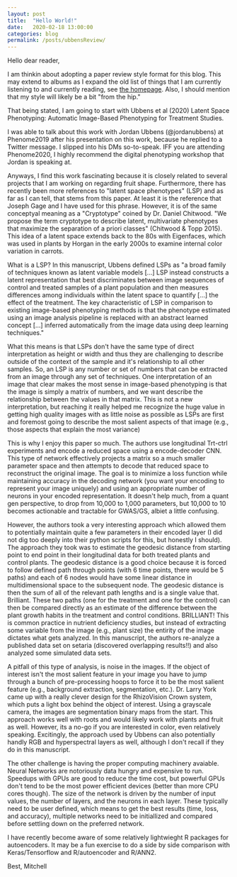 ```yaml
---
layout: post
title:  "Hello World!"
date:   2020-02-18 13:00:00
categories: blog
permalink: /posts/ubbensReview/
---
```

Hello dear reader,

I am thinkin about adopting a paper review style format for this blog. This may extend to albums as I expand the old list of things that I am currently listening to and currently reading, see <a href="mjfeldmann.github.io">the homepage</a>. Also, I should mention that my style will likely be a bit "from the hip."

That being stated, I am going to start with Ubbens et al (2020) Latent Space Phenotyping: Automatic Image-Based Phenotyping for Treatment Studies. 

I was able to talk about this work with Jordan Ubbens (@jordanubbens) at Phenome2019 after his presentation on this work, because he replied to a Twitter message. I slipped into his DMs so-to-speak. IFF you are attending Phenome2020, I highly recommend the digital phenotyping workshop that Jordan is speaking at.

Anyways, I find this work fascinating because it is closely related to several projects that I am working on regarding fruit shape. Furthermore, there has recently been more references to "latent space phenotypes" (LSP) and as far as I can tell, that stems from this paper. At least it is the reference that Joseph Gage and I have used for this phrase. However, it is of the same conceptyal meaning as a "Cryptotype" coined by Dr. Daniel Chitwood. "We propose the term cryptotype to describe latent, multivariate phenotypes that maximize the separation of a priori classes" (Chitwood & Topp 2015). This idea of a latent space extends back to the 80s with Eigenfaces, which was used in plants by Horgan in the early 2000s to examine internal color variation in carrots.  

What is a LSP? In this manuscript, Ubbens defined LSPs as "a broad family of techniques known as latent variable models [...] LSP instead constructs a latent representation that best discriminates between image sequences of control and treated samples of a plant population and then measures differences among individuals within the latent space to quantify [...] the effect of the treatment. The key characteristic of LSP in comparison to existing image-based phenotyping methods is that the phenotype estimated using an image analysis pipeline is replaced with an abstract learned concept [...] inferred automatically from the image data using deep learning techniques." 

What this means is that LSPs don't have the same type of direct interpretation as height or width and thus they are challenging to describe outside of the context of the sample and it's relationship to all other samples. So, an LSP is any number or set of numbers that can be extracted from an image through any set of techniques. One interpretation of an image that clear makes the most sense in image-based phenotyping is that the image is simply a matrix of numbers, and we want describe the relationship between the values in that matrix. This is not a new interpretation, but reaching it really helped me recognize the huge value in getting high quality images with as little noise as possible as LSPs are first and foremost going to describe the most salient aspects of that image (e.g., those aspects that explain the most variance)

This is why I enjoy this paper so much. The authors use longitudinal Trt-ctrl experiments and encode a reduced space using a encode-decoder CNN. This type of network effectively projects a matrix so a much smaller parameter space and then attempts to decode that reduced space to reconstruct the original image. The goal is to minimize a loss function while maintaining accuracy in the decoding network (you want your encoding to represent your image uniquely) and using an appropriate number of neurons in your encoded representation. It doesn't help much, from a quant gen perspective, to drop from 10,000 to 1,000 parameters, but 10,000 to 10 becomes actionable and tractable for GWAS/GS, albiet a little confusing.

However, the authors took a very interesting approach which allowed them to potentially maintain quite a few parameters in their encoded layer (I did not dig too deeply into their python scripts for this, but honestly I should). The approach they took was to estimate the geodesic distance from starting point to end point in their longitudinal data for both treated plants and control plants. The geodesic distance is a good choice because it is forced to follow defined path through points (with 6 time points, there would be 5 paths) and each of 6 nodes would have some linear distance in multidimensional space to the subsequent node. The geodesic distance is then the sum of all of the relevant path lengths and is a single value that. Brilliant. These two paths (one for the treatment and one for the control) can then be compared directly as an estimate of the difference between the plant growth habits in the treatment and control conditions. BRILLIANT! This is common practice in nutrient deficiency studies, but instead of extracting some variable from the image (e.g., plant size) the entirity of the image dictates what gets analyzed. In this manuscript, the authors re-analyze a published data set on setaria (discovered overlapping results!!) and also analyzed some simulated data sets.

A pitfall of this type of analysis, is noise in the images. If the object of interest isn't  the most salient feature in your image you have to jump through a bunch of pre-processing hoops to force it to be the most salient feature (e.g., background extraction, segmentation, etc.). Dr. Larry York came up with a really clever design for the RhizoVision Crown system, which puts a light box behind the object of interest. Using a grayscale camera, the images are segmentation binary maps from the start. This approach works well with roots and would likely work with plants and fruit as well. However, its a no-go if you are interested in color, even relatively speaking. Excitingly, the approach used by Ubbens can also potentially handly RGB and hyperspectral layers as well, although I don't recall if they do in this manuscript.

The other challenge is having the proper computing machinery avaiable. Neural Networks are notoriously data hungry and expensive to run. Speedups with GPUs are good to reduce the time cost, but powerful GPUs don't tend to be the most power efficient devices (better than more CPU cores though).  The size of the network is driven by the number of input values, the number of layers, and the neurons in each layer. These typically need to be user defined, which means to get the best results (time, loss, and accuracy), multiple networks need to be initiallized and compared before settling down on the preferred network.

I have recently become aware of some relatively lightwieght R packages for autoencoders. It may be a fun exercise to do a side by side comparison with Keras/Tensorflow and R/autoencoder and R/ANN2. 

Best,
Mitchell
